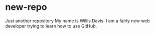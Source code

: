 # new-repo
Just another repository
My name is Willis Davis. I am a fairly new web developer trying to learn how to use GitHub.
